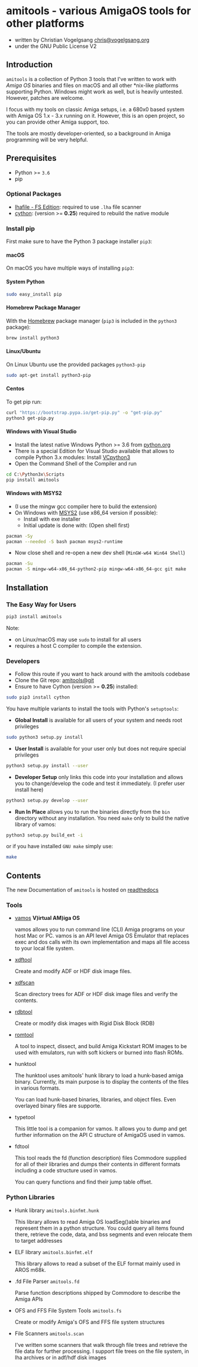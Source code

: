 # amitools - various AmigaOS tools for other platforms

- written by Christian Vogelgsang <chris@vogelgsang.org>
- under the GNU Public License V2

## Introduction

`amitools` is a collection of Python 3 tools that I've written to work with
*Amiga OS* binaries and files on macOS and all other *nix-like platforms
supporting Python. Windows might work as
well, but is heavily untested. However, patches are welcome.

I focus with my tools on classic Amiga setups, i.e. a 680x0 based system with
Amiga OS 1.x - 3.x running on it. However, this is an open project, so you can
provide other Amiga support, too.

The tools are mostly developer-oriented, so a background in Amiga programming
will be very helpful.

## Prerequisites

- Python >= ```3.6```
- pip

### Optional Packages

- [lhafile - FS Edition][1]: required to use ```.lha``` file scanner
- [cython][7]: (version >= **0.25**) required to rebuild the native module

### Install pip

First make sure to have the Python 3 package installer ```pip3```:

#### macOS

On macOS you have multiple ways of installing ```pip3```:

#### System Python

```bash
sudo easy_install pip
```

#### Homebrew Package Manager

With the [Homebrew][3] package manager (```pip3``` is included in the ```python3``` package):

```bash
brew install python3
```

#### Linux/Ubuntu

On Linux Ubuntu use the provided packages ```python3-pip```

```bash
sudo apt-get install python3-pip
```

#### Centos

To get pip run:

```bash
curl "https://bootstrap.pypa.io/get-pip.py" -o "get-pip.py"
python3 get-pip.py
```

#### Windows with Visual Studio

- Install the latest native Windows Python >= 3.6 from [python.org][6]
- There is a special Edition for Visual Studio available that allows
  to compile Python 3.x modules: Install [VCpython3][5]
- Open the Command Shell of the Compiler and run

```bash
cd C:\Python3x\Scripts
pip install amitools
```

#### Windows with MSYS2

- (I use the mingw gcc compiler here to build the extension)
- On Windows with [MSYS2][4] (use x86_64 version if possible):
  - Install with exe installer
  - Initial update is done with: (Open shell first)

```bash
pacman -Sy
pacman --needed -S bash pacman msys2-runtime
```

- Now close shell and re-open a new dev shell (```MinGW-w64 Win64 Shell```)

```bash
pacman -Su
pacman -S mingw-w64-x86_64-python2-pip mingw-w64-x86_64-gcc git make
```

[1]: https://github.com/FrodeSolheim/python-lhafile
[2]: https://www.macports.org
[3]: https://brew.sh
[4]: https://github.com/msys2/msys2/wiki
[5]: https://www.microsoft.com/en-gb/download/details.aspx?id=44266
[6]: https://www.python.org
[7]: https://cython.org

## Installation

### The Easy Way for Users

```bash
pip3 install amitools
```

Note:

- on Linux/macOS may use ``sudo`` to install for all users
- requires a host C compiler to compile the extension.

### Developers

- Follow this route if you want to hack around with the amitools codebase
- Clone the Git repo: [amitools@git](https://github.com/cnvogelg/amitools)
- Ensure to have Cython (version >= **0.25**) installed:

```bash
sudo pip3 install cython
```

You have multiple variants to install the tools with Python's `setuptools`:

- **Global Install** is available for all users of your system and needs root privileges

```bash
sudo python3 setup.py install
```

- **User Install** is available for your user only but does not require special privileges

```bash
python3 setup.py install --user
```

- **Developer Setup** only links this code into your installation and allows
   you to change/develop the code and test it immediately. (I prefer user install here)

```bash
python3 setup.py develop --user
```

- **Run In Place** allows you to run the binaries directly from the `bin` directory
   without any installation. You need `make` only to build the native library
   of vamos:

```bash
python3 setup.py build_ext -i
```

or if you have installed `GNU make` simply use:

```bash
make
```

## Contents

The new Documentation of `amitools` is hosted on [readthedocs][8]

### Tools

- [vamos](docs/vamos.md) **V)irtual AM)iga OS**

  vamos allows you to run command line (CLI) Amiga programs on your host
  Mac or PC. vamos is an API level Amiga OS Emulator that replaces exec
  and dos calls with its own implementation and maps all file access to
  your local file system.

- [xdftool][9]

  Create and modify ADF or HDF disk image files.

- [xdfscan][10]

  Scan directory trees for ADF or HDF disk image files and verify the contents.

- [rdbtool][11]

  Create or modify disk images with Rigid Disk Block (RDB)

- [romtool][12]

  A tool to inspect, dissect, and build Amiga Kickstart ROM images to be
  used with emulators, run with soft kickers or burned into flash ROMs.

- hunktool

  The hunktool uses amitools' hunk library to load a hunk-based amiga
  binary. Currently, its main purpose is to display the contents of the
  files in various formats.

  You can load hunk-based binaries, libraries, and object files. Even
  overlayed binary files are supporte.

- typetool

  This little tool is a companion for vamos. It allows you to dump and get
  further information on the API C structure of AmigaOS used in vamos.

- fdtool

  This tool reads the fd (function description) files Commodore supplied for
  all of their libraries and dumps their contents in different formats
  including a code structure used in vamos.

  You can query functions and find their jump table offset.

[8]: https://amitools.readthedocs.io/
[9]: https://amitools.readthedocs.io/en/latest/tools/xdftool.html
[10]: https://amitools.readthedocs.io/en/latest/tools/xdfscan.html
[11]: https://amitools.readthedocs.io/en/latest/tools/rdbtool.html
[12]: https://amitools.readthedocs.io/en/latest/tools/romtool.html

### Python Libraries

- Hunk library ```amitools.binfmt.hunk```

  This library allows to read Amiga OS loadSeg()able binaries and represent
  them in a python structure. You could query all items found there,
  retrieve the code, data, and bss segments and even relocate them to target
  addresses

- ELF library ```amitools.binfmt.elf```

  This library allows to read a subset of the ELF format mainly used in
  AROS m68k.

- .fd File Parser ```amitools.fd```

  Parse function descriptions shipped by Commodore to describe the Amiga APIs

- OFS and FFS File System Tools ```amitools.fs```

  Create or modify Amiga's OFS and FFS file system structures

- File Scanners ```amitools.scan```

  I've written some scanners that walk through file trees and retrieve the
  file data for further processing. I support file trees on the file system,
  in lha archives or in adf/hdf disk images
